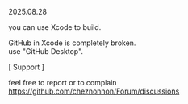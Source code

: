 
2025.08.28

you can use Xcode to build.

GitHub in Xcode is completely broken.<br>
use "GitHub Desktop".

[ Support ]

feel free to report or to complain<br>
https://github.com/cheznonnon/Forum/discussions
